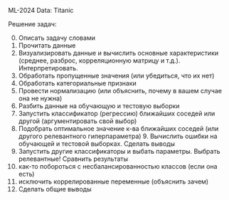ML-2024 Data: Titanic

Решение задач:

0. Описать задачу словами
1. Прочитать данные
2. Визуализировать данные и вычислить основные характеристики (среднее, разброс, корреляционную матрицу и т.д.). Интерпретировать.
3. Обработать пропущенные значения (или убедиться, что их нет)
4. Обработать категориальные признаки
5. Провести нормализацию (или объяснить, почему в вашем случае она не нужна)
6. Разбить данные на обучающую и тестовую выборки
7. Запустить классификатор (регрессию) ближайших соседей или другой (аргументировать свой выбор)
8. Подобрать оптимальное значение к-ва ближайших соседей (или другого релевантного гиперпараметра) 9. Вычислить ошибки на обучающей и тестовой выборках. Сделать выводы 
10. Запустить другие классификаторы и выбать параметры. Выбрать релевантные! Сравнить результаты
11. как-то побороться с несбалансированностью классов (если она есть)
12. исключить коррелированные переменные (объяснить зачем)
13. Сделать общие выводы
